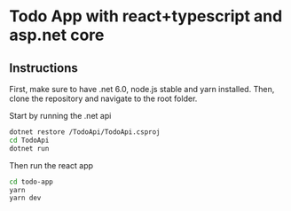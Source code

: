 
# Todo App with react+typescript and asp.net core

## Instructions

First, make sure to have .net 6.0, node.js stable and yarn installed. Then, clone the repository and navigate to the root folder.

Start by running the .net api

```bash
dotnet restore /TodoApi/TodoApi.csproj
cd TodoApi
dotnet run
```

Then run the react app

```bash
cd todo-app
yarn
yarn dev
```
